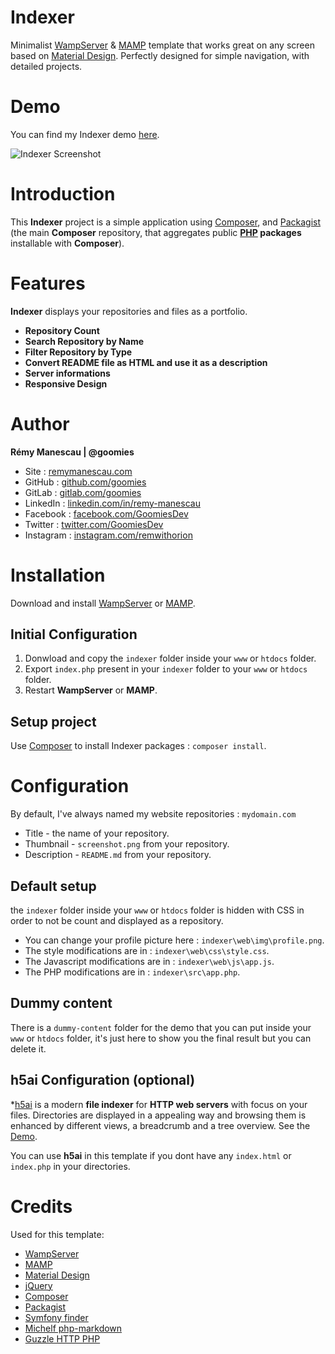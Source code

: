 # Indexer
Minimalist [WampServer](http://www.wampserver.com) & [MAMP](https://www.mamp.info/en/mac) template that works great on any screen based on [Material Design](https://material.io/design). Perfectly designed for simple navigation, with detailed projects.

# Demo
You can find my Indexer demo [here](https://indexer.remymanescau.com).

![Indexer Screenshot](https://indexer.remymanescau.com/screenshot.png)

# Introduction
This **Indexer** project is a simple application using [Composer](https://getcomposer.org), and [Packagist](https://packagist.org) (the main **Composer** repository, that aggregates public **[PHP](https://www.php.net) packages** installable with **Composer**).

# Features
**Indexer** displays your repositories and files as a portfolio.

- **Repository Count**
- **Search Repository by Name**
- **Filter Repository by Type**
- **Convert README file as HTML and use it as a description**
- **Server informations**
- **Responsive Design**

# Author
**Rémy Manescau | @goomies**

- Site : [remymanescau.com](https://www.remymanescau.com)
- GitHub : [github.com/goomies](https://github.com/goomies)
- GitLab : [gitlab.com/goomies](https://gitlab.com/goomies)
- LinkedIn : [linkedin.com/in/remy-manescau](https://www.linkedin.com/in/remy-manescau)
- Facebook : [facebook.com/GoomiesDev](https://www.facebook.com/GoomiesDev)
- Twitter : [twitter.com/GoomiesDev](https://twitter.com/GoomiesDev)
- Instagram : [instagram.com/remwithorion](https://www.instagram.com/remwithorion) 


# Installation

Download and install [WampServer](http://www.wampserver.com/) or [MAMP](https://www.mamp.info/en/mac).

## Initial Configuration
1. Donwload and copy the `indexer` folder inside your `www` or `htdocs` folder.
2. Export `index.php` present in your `indexer` folder to your `www` or `htdocs` folder.
3. Restart **WampServer** or **MAMP**.

## Setup project
Use [Composer](https://getcomposer.org/) to install Indexer packages : `composer install`.

# Configuration
By default, I've always named my website repositories : `mydomain.com`

* Title - the name of your repository.
* Thumbnail - `screenshot.png` from your repository.
* Description - `README.md` from your repository.

## Default setup
the `indexer` folder inside your `www` or `htdocs` folder is hidden with CSS in order to not be count and displayed as a repository.
- You can change your profile picture here : `indexer\web\img\profile.png`.
- The style modifications are in : `indexer\web\css\style.css`.
- The Javascript modifications are in : `indexer\web\js\app.js`.
- The PHP modifications are in : `indexer\src\app.php`.

## Dummy content
There is a `dummy-content` folder for the demo that you can put inside your `www` or `htdocs` folder, it's just here to show you the final result but you can delete it.

## h5ai Configuration (optional)
*[h5ai](https://larsjung.de/h5ai/) is a modern **file indexer** for **HTTP web servers** with focus on your files. Directories are displayed in a appealing way and browsing them is enhanced by different views, a breadcrumb and a tree overview. See the [Demo](https://larsjung.de/h5ai/demo/).

You can use **h5ai** in this template if you dont have any `index.html` or `index.php` in your directories.

# Credits
Used for this template:

* [WampServer](http://www.wampserver.com/)
* [MAMP](https://www.mamp.info/en/mac)
* [Material Design](https://material.io/design/)
* [jQuery](https://jquery.com/)
* [Composer](https://getcomposer.org/)
* [Packagist](https://packagist.org/)
* [Symfony finder](https://packagist.org/packages/symfony/finder)
* [Michelf php-markdown](https://packagist.org/packages/michelf/php-markdown)
* [Guzzle HTTP PHP](https://packagist.org/packages/guzzlehttp/guzzle)
